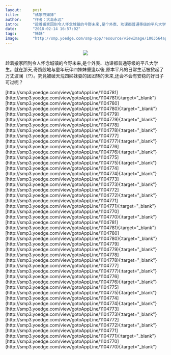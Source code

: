 ```yaml
---
layout:     post
title:      "橘家四姊妹"
author:     "作者：大岛永远"
intro:      "趁着搬家回到令人怀念城镇的今野未来,是个外表、功课都普通等级的平凡大学生。就在那天,奇蹟般地与童年玩伴四姊妹重逢以後,原本平凡的日常生活被掀起了万丈波澜（!?）。究竟被破天荒四姊妹耍的团团转的未来,还会不会有安稳的好日子可过呢？"
date:       "2018-02-14 16:57:02"
tags:       "姊妹"
image:      "http://smp.yoedge.com/smp-app/resource/viewImage/1003564appline.png"
---
```

<div style="text-align: center">
<p><img src="http://smp.yoedge.com/smp-app/resource/viewImage/1003564appline.png"/></p>
</div>
<p class="post-meta">
<span>趁着搬家回到令人怀念城镇的今野未来,是个外表、功课都普通等级的平凡大学生。就在那天,奇蹟般地与童年玩伴四姊妹重逢以後,原本平凡的日常生活被掀起了万丈波澜（!?）。究竟被破天荒四姊妹耍的团团转的未来,还会不会有安稳的好日子可过呢？</span>
</p>
[http://smp3.yoedge.com/view/gotoAppLine/1104781](http://smp3.yoedge.com/view/gotoAppLine/1104781){:target="_blank"}
[http://smp3.yoedge.com/view/gotoAppLine/1104780](http://smp3.yoedge.com/view/gotoAppLine/1104780){:target="_blank"}
[http://smp3.yoedge.com/view/gotoAppLine/1104779](http://smp3.yoedge.com/view/gotoAppLine/1104779){:target="_blank"}
[http://smp3.yoedge.com/view/gotoAppLine/1104778](http://smp3.yoedge.com/view/gotoAppLine/1104778){:target="_blank"}
[http://smp3.yoedge.com/view/gotoAppLine/1104777](http://smp3.yoedge.com/view/gotoAppLine/1104777){:target="_blank"}
[http://smp3.yoedge.com/view/gotoAppLine/1104776](http://smp3.yoedge.com/view/gotoAppLine/1104776){:target="_blank"}
[http://smp3.yoedge.com/view/gotoAppLine/1104775](http://smp3.yoedge.com/view/gotoAppLine/1104775){:target="_blank"}
[http://smp3.yoedge.com/view/gotoAppLine/1104774](http://smp3.yoedge.com/view/gotoAppLine/1104774){:target="_blank"}
[http://smp3.yoedge.com/view/gotoAppLine/1104773](http://smp3.yoedge.com/view/gotoAppLine/1104773){:target="_blank"}
[http://smp3.yoedge.com/view/gotoAppLine/1104772](http://smp3.yoedge.com/view/gotoAppLine/1104772){:target="_blank"}
[http://smp3.yoedge.com/view/gotoAppLine/1104771](http://smp3.yoedge.com/view/gotoAppLine/1104771){:target="_blank"}
[http://smp3.yoedge.com/view/gotoAppLine/1104770](http://smp3.yoedge.com/view/gotoAppLine/1104770){:target="_blank"}
[http://smp3.yoedge.com/view/gotoAppLine/1104781](http://smp3.yoedge.com/view/gotoAppLine/1104781){:target="_blank"}
[http://smp3.yoedge.com/view/gotoAppLine/1104780](http://smp3.yoedge.com/view/gotoAppLine/1104780){:target="_blank"}
[http://smp3.yoedge.com/view/gotoAppLine/1104779](http://smp3.yoedge.com/view/gotoAppLine/1104779){:target="_blank"}
[http://smp3.yoedge.com/view/gotoAppLine/1104778](http://smp3.yoedge.com/view/gotoAppLine/1104778){:target="_blank"}
[http://smp3.yoedge.com/view/gotoAppLine/1104777](http://smp3.yoedge.com/view/gotoAppLine/1104777){:target="_blank"}
[http://smp3.yoedge.com/view/gotoAppLine/1104776](http://smp3.yoedge.com/view/gotoAppLine/1104776){:target="_blank"}
[http://smp3.yoedge.com/view/gotoAppLine/1104775](http://smp3.yoedge.com/view/gotoAppLine/1104775){:target="_blank"}
[http://smp3.yoedge.com/view/gotoAppLine/1104774](http://smp3.yoedge.com/view/gotoAppLine/1104774){:target="_blank"}
[http://smp3.yoedge.com/view/gotoAppLine/1104773](http://smp3.yoedge.com/view/gotoAppLine/1104773){:target="_blank"}
[http://smp3.yoedge.com/view/gotoAppLine/1104772](http://smp3.yoedge.com/view/gotoAppLine/1104772){:target="_blank"}
[http://smp3.yoedge.com/view/gotoAppLine/1104771](http://smp3.yoedge.com/view/gotoAppLine/1104771){:target="_blank"}
[http://smp3.yoedge.com/view/gotoAppLine/1104770](http://smp3.yoedge.com/view/gotoAppLine/1104770){:target="_blank"}


